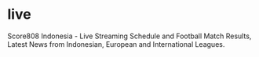 # live
Score808 Indonesia - Live Streaming Schedule and Football Match Results, Latest News from Indonesian, European and International Leagues.
